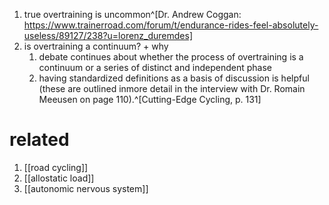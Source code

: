 1. true overtraining is uncommon^[Dr. Andrew Coggan: https://www.trainerroad.com/forum/t/endurance-rides-feel-absolutely-useless/89127/238?u=lorenz_duremdes]
2. is overtraining a continuum? + why
	1. debate continues about whether the process of overtraining is a continuum or a series of distinct and independent phase
	2. having standardized definitions as a basis of discussion is helpful (these are outlined inmore detail in the interview with Dr. Romain Meeusen on page 110).^[Cutting-Edge Cycling, p. 131]

# related
1. [[road cycling]]
2. [[allostatic load]]
3. [[autonomic nervous system]]